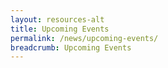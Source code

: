 ```yaml
---
layout: resources-alt
title: Upcoming Events
permalink: /news/upcoming-events/
breadcrumb: Upcoming Events
---
```

